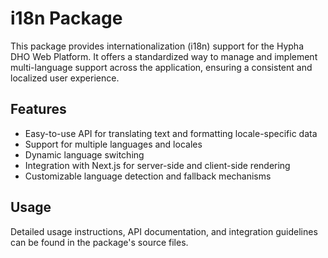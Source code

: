 # i18n Package

This package provides internationalization (i18n) support for the Hypha DHO Web Platform. It offers a standardized way to manage and implement multi-language support across the application, ensuring a consistent and localized user experience.

## Features

- Easy-to-use API for translating text and formatting locale-specific data
- Support for multiple languages and locales
- Dynamic language switching
- Integration with Next.js for server-side and client-side rendering
- Customizable language detection and fallback mechanisms

## Usage

Detailed usage instructions, API documentation, and integration guidelines can be found in the package's source files.
